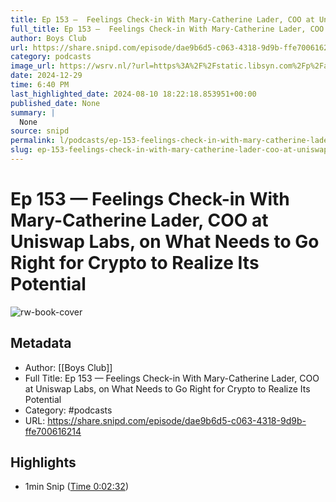 ```yaml
---
title: Ep 153 —  Feelings Check-in With Mary-Catherine Lader, COO at Uniswap Labs, on What Needs to Go Right for Crypto to Realize Its Potential
full_title: Ep 153 —  Feelings Check-in With Mary-Catherine Lader, COO at Uniswap Labs, on What Needs to Go Right for Crypto to Realize Its Potential
author: Boys Club
url: https://share.snipd.com/episode/dae9b6d5-c063-4318-9d9b-ffe700616214
category: podcasts
image_url: https://wsrv.nl/?url=https%3A%2F%2Fstatic.libsyn.com%2Fp%2Fassets%2Fa%2Fc%2F3%2F7%2Fac3707358e6a0711bafc7308ab683e82%2FPodcast_working_2.jpeg&w=100&h=100
date: 2024-12-29
time: 6:40 PM
last_highlighted_date: 2024-08-10 18:22:18.853951+00:00
published_date: None
summary: |
  None
source: snipd
permalink: l/podcasts/ep-153-feelings-check-in-with-mary-catherine-lader-coo-at-uniswap-labs-on-what-needs-to-go-right-for-crypto-to-realize-its-potential
slug: ep-153-feelings-check-in-with-mary-catherine-lader-coo-at-uniswap-labs-on-what-needs-to-go-right-for-crypto-to-realize-its-potential
---
```

# Ep 153 —  Feelings Check-in With Mary-Catherine Lader, COO at Uniswap Labs, on What Needs to Go Right for Crypto to Realize Its Potential

![rw-book-cover](https://wsrv.nl/?url=https%3A%2F%2Fstatic.libsyn.com%2Fp%2Fassets%2Fa%2Fc%2F3%2F7%2Fac3707358e6a0711bafc7308ab683e82%2FPodcast_working_2.jpeg&w=100&h=100)

## Metadata
- Author: [[Boys Club]]
- Full Title: Ep 153 —  Feelings Check-in With Mary-Catherine Lader, COO at Uniswap Labs, on What Needs to Go Right for Crypto to Realize Its Potential
- Category: #podcasts
- URL: https://share.snipd.com/episode/dae9b6d5-c063-4318-9d9b-ffe700616214

## Highlights
- 1min Snip ([Time 0:02:32](https://share.snipd.com/snip/43823ea9-bcf5-44cf-ac61-a67c79151719))


